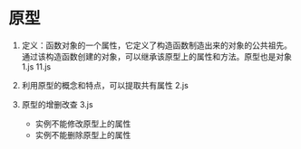 # 原型 
1. 定义：函数对象的一个属性，它定义了构造函数制造出来的对象的公共祖先。通过该构造函数创建的对象，可以继承该原型上的属性和方法。原型也是对象 1.js 11.js

2. 利用原型的概念和特点，可以提取共有属性 2.js

3. 原型的增删改查  3.js
    - 实例不能修改原型上的属性
    - 实例不能删除原型上的属性